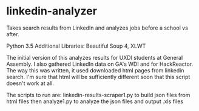 # linkedin-analyzer
Takes search results from LinkedIn and analyzes jobs before a school vs after.

Python 3.5
Additional Libraries: Beautiful Soup 4, XLWT

The initial version of this analyzes results for UXDI students at General Assembly. I also gathered LinkedIn data on GA's WDI and for HackReactor. The way this was written, it used downloaded html pages from linkedin search. I'm sure that html will be sufficiently different soon that this script doesn't work at all.

The scripts to run are:
linkedin-results-scraper1.py
to build json files from html files then
analyze1.py
to analyze the json files and output .xls files


